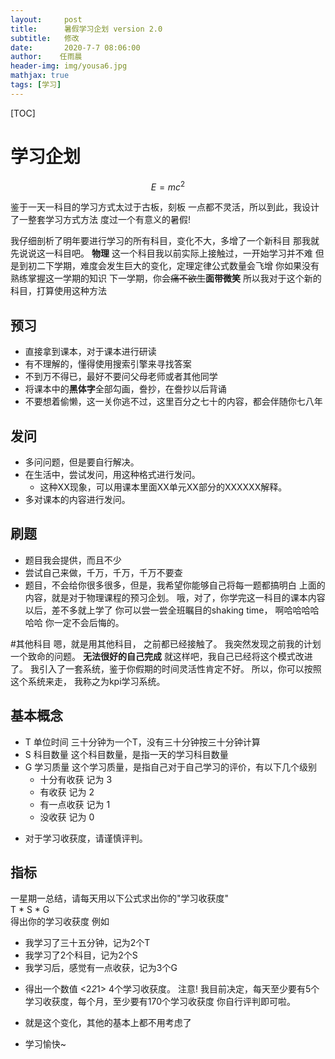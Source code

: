 ```yaml
---
layout:     post
title:      暑假学习企划 version 2.0
subtitle:   修改
date:       2020-7-7 08:06:00
author:    任雨晨
header-img: img/yousa6.jpg
mathjax: true
tags: [学习]
---
```


[TOC]

# 学习企划
$$
E=mc^2
$$

鉴于一天一科目的学习方式太过于古板，刻板
一点都不灵活，所以到此，我设计了一整套学习方式方法
度过一个有意义的暑假!

我仔细剖析了明年要进行学习的所有科目，变化不大，多增了一个新科目
那我就先说说这一科目吧。
**物理**
这一个科目我以前实际上接触过，一开始学习并不难
但是到初二下学期，难度会发生巨大的变化，定理定律公式数量会飞增
你如果没有熟练掌握这一学期的知识
下一学期，你会~~痛不欲生~~**面带微笑**
所以我对于这个新的科目，打算使用这种方法
## 预习
* 直接拿到课本，对于课本进行研读
* 有不理解的，懂得使用搜索引擎来寻找答案
* 不到万不得已，最好不要问父母老师或者其他同学
* 将课本中的**黑体字**全部勾画，誊抄，在誊抄以后背诵
* 不要想着偷懒，这一关你逃不过，这里百分之七十的内容，都会伴随你七八年
## 发问
* 多问问题，但是要自行解决。
* 在生活中，尝试发问，用这种格式进行发问。
  * 这种XX现象，可以用课本里面XX单元XX部分的XXXXXX解释。
* 多对课本的内容进行发问。
## 刷题
* 题目我会提供，而且不少
* 尝试自己来做，千万，千万，千万不要查
* 题目，不会给你很多很多，但是，我希望你能够自己将每一题都搞明白
上面的内容，就是对于物理课程的预习企划。
哦，对了，你学完这一科目的课本内容以后，差不多就上学了
你可以尝一尝全班瞩目的shaking time， 啊哈哈哈哈哈哈
你一定不会后悔的。

#其他科目
嗯，就是用其他科目，
之前都已经接触了。
我突然发现之前我的计划一个致命的问题。
**无法很好的自己完成**
就这样吧，我自己已经将这个模式改进了。
我引入了一套系统，鉴于你假期的时间灵活性肯定不好。
所以，你可以按照这个系统来走，
我称之为kpi学习系统。
## 基本概念
* T 单位时间 三十分钟为一个T，没有三十分钟按三十分钟计算
* S 科目数量 这个科目数量，是指一天的学习科目数量
* G 学习质量 这个学习质量，是指自己对于自己学习的评价，有以下几个级别
  * 十分有收获  记为 3
  * 有收获     记为  2
  * 有一点收获  记为 1
  * 没收获     记为 0
- 对于学习收获度，请谨慎评判。
## 指标
一星期一总结，请每天用以下公式求出你的"学习收获度"
<br>
T * S * G
<br>
得出你的学习收获度
例如
* 我学习了三十五分钟，记为2个T
* 我学习了2个科目，记为2个S
* 我学习后，感觉有一点收获，记为3个G
- 得出一个数值 <2*2*1> 4个学习收获度。
注意!
我目前决定，每天至少要有5个学习收获度，每个月，至少要有170个学习收获度
你自行评判即可啦。

* 就是这个变化，其他的基本上都不用考虑了

* 学习愉快~
